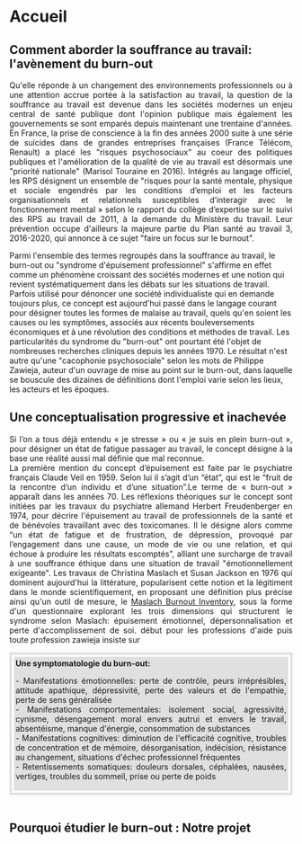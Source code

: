 # Accueil

## Comment aborder la souffrance au travail: l'avènement du burn-out 
<p align="justify">Qu'elle réponde à un changement des environnements professionnels ou à une attention accrue portée à la satisfaction au travail, la question de la souffrance au travail est devenue dans les sociétés modernes un enjeu central de santé publique dont l'opinion publique mais également les gouvernements se sont emparés depuis maintenant une trentaine d'années. En France, la prise de conscience à la fin des années 2000 suite à une série de suicides dans de grandes entreprises françaises (France Télécom, Renault) a placé les "risques psychosociaux" au coeur des politiques publiques et l'amélioration de la qualité de vie au travail est désormais une "priorité nationale" (Marisol Touraine en 2016). Intégrés au langage officiel, les RPS désignent un ensemble de "risques pour la santé mentale, physique et sociale engendrés par les conditions d’emploi et les facteurs organisationnels et relationnels susceptibles d’interagir avec le fonctionnement mental » selon le rapport du collège d’expertise sur le suivi des RPS au travail de 2011, à la demande du Ministère du travail. Leur prévention occupe d'ailleurs la majeure partie du Plan santé au travail 3, 2016-2020, qui annonce à ce sujet "faire un focus sur le burnout".  <br> 

Parmi l'ensemble des termes regroupés dans la souffrance au travail, le burn-out ou "syndrome d'épuisement professionnel" s'affirme en effet comme un phénomène croissant des sociétés modernes et une notion qui revient systématiquement dans les débats sur les situations de travail. Parfois utilisé pour dénoncer une société individualiste qui en demande toujours plus, ce concept est aujourd'hui passé dans le langage courant pour désigner toutes les formes de malaise au travail, quels qu'en soient les causes ou les symptômes, associés aux récents bouleversements économiques et à une révolution des conditions et méthodes de travail. Les particularités du syndrome du "burn-out" ont pourtant été l'objet de nombreuses recherches cliniques depuis les années 1970. Le résultat n'est autre qu'une "cacophonie psychosociale" selon les mots de Philippe Zawieja, auteur d'un ouvrage de mise au point sur le burn-out, dans laquelle se bouscule des dizaines de définitions dont l'emploi varie selon les lieux, les acteurs et les époques.</p> 

## Une conceptualisation progressive et inachevée  
<p align="justify">Si l’on a tous déjà entendu « je stresse » ou « je suis en plein burn-out », pour désigner un état de fatigue passager au travail, le concept désigne à la base une réalité aussi mal définie que mal reconnue.<br>
La première mention du concept d’épuisement est faite par le psychiatre français Claude Veil en 1959. Selon lui il s’agit d’un “état”, qui est le “fruit de la rencontre d’un individu et d’une situation”.Le terme de « burn-out » apparaît dans les années 70. Les réflexions théoriques sur le concept sont initiées par les travaux du psychiatre allemand Herbert Freudenberger en 1974, pour décrire l'épuisement au travail de professionnels de la santé et de bénévoles travaillant avec des toxicomanes. Il le désigne alors comme “un état de fatigue et de frustration, de dépression, provoqué par l’engagement dans une cause, un mode de vie ou une relation, et qui échoue à produire les résultats escomptés”, alliant une surcharge de travail à une souffrance éthique dans une situation de travail "émotionnellement exigeante". Les travaux de Christina Maslach et Susan Jackson en 1976 qui dominent aujourd'hui la littérature, popularisent cette notion et la légitiment dans le monde scientifiquement, en proposant une définition plus précise ainsi qu'un outil de mesure, le <A HREF="Maslach Burnout Inventory.pdf" target="_blank">Maslach Burnout Inventory</A>, sous la forme d'un questionnaire explorant les trois dimensions qui structurent le syndrome selon Maslach: épuisement émotionnel, dépersonnalisation et perte d'accomplissement de soi. début pour les professions d'aide puis toute profession zawieja insiste sur

<div style="padding:4px; border:4px solid #e0e0e0;">
<div style="padding:3px; background-color:#e0e0e0;">
<strong>Une symptomatologie du burn-out:</strong><br>  
<p align="justify">- Manifestations émotionnelles: perte de contrôle, peurs irréprésibles, attitude apathique, dépressivité, perte des valeurs et de l'empathie, perte de sens généralisée  <br>
- Manifestations comportementales: isolement social, agressivité, cynisme, désengagement moral envers autrui et envers le travail, absentéisme, manque d'énergie, consommation de substances  <br>
- Manifestations cognitives: diminution de l'efficacité cognitive, troubles de concentration et de mémoire, désorganisation, indécision, résistance au changement, situations d'échec professionnel fréquentes  <br>
- Retentissements somatiques: douleurs dorsales, céphalées, nausées, vertiges, troubles du sommeil, prise ou perte de poids</p>
</div> 
</div>
<br>

## Pourquoi étudier le burn-out : Notre projet 


